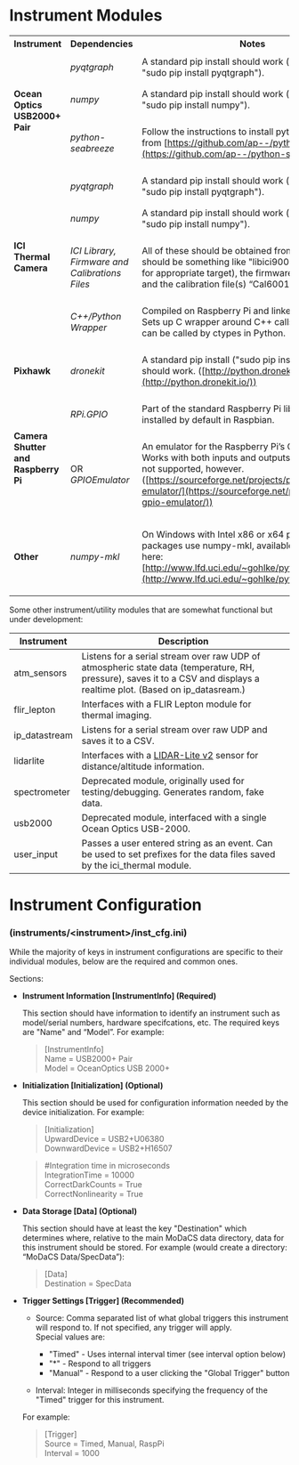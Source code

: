 # Instrument Modules


<table><tr><th>Instrument</th><th>Dependencies</th><th>Notes</th></tr>
<tr><td rowspan="3">

**Ocean Optics USB2000+ Pair**
</td><td>

*pyqtgraph*
</td><td>A standard pip install should work (on Raspbian, "sudo pip install pyqtgraph").</td></tr>
<tr><td>
 
*numpy*
</td><td> A standard pip install should work (on Raspbian, "sudo pip install numpy").</td></tr>
</td><td>

*python-seabreeze*
 </td><td>
 
 Follow the instructions to install python-seabreeze from [https://github.com/ap--/python-seabreeze](https://github.com/ap--/python-seabreeze).</td></tr>
<tr><td rowspan="4">

**ICI Thermal Camera**
</td><td>

*pyqtgraph* 
</td><td>A standard pip install should work (on Raspbian, "sudo pip install pyqtgraph").</td></tr>
<tr><td>
 
*numpy*
</td><td> A standard pip install should work (on Raspbian, "sudo pip install numpy").</td></tr>
<tr><td>
 
*ICI Library, Firmware and Calibrations Files*
</td><td>All of these should be obtained from ICI.  The library should be something like "libici9000.a" (compiled for appropriate target), the firmware “ici9000.hex” and the calibration file(s) “Cal6001194F.bin”.</td></tr>
<tr><td>
 
*C++/Python Wrapper*
</td><td>Compiled on Raspberry Pi and linked to ICI Library.  Sets up C wrapper around C++ calls which in turn can be called by ctypes in Python.</td></tr>
<tr><td>

**Pixhawk**
</td><td>

*dronekit*
</td><td>

A standard pip install ("sudo pip install dronekit") should work.  ([http://python.dronekit.io/](http://python.dronekit.io/))</td></tr>

<tr><td rowspan="2">

**Camera Shutter and Raspberry Pi**
</td><td>

*RPi.GPIO*
</td><td>Part of the standard Raspberry Pi library; should be installed by default in Raspbian.</td><tr>
</td><td>

OR<br>
*GPIOEmulator*
</td><td>

An emulator for the Raspberry Pi’s GPIO ports.  Works with both inputs and outputs, interrupts are not supported, however. ([https://sourceforge.net/projects/pi-gpio-emulator/](https://sourceforge.net/projects/pi-gpio-emulator/))
</td></tr>
<tr><td>

**Other**
</td><td>

*numpy-mkl*
</td><td>

On Windows with Intel x86 or x64 processors, some packages use numpy-mkl, available precomplied here: [http://www.lfd.uci.edu/~gohlke/pythonlibs/#numpy](http://www.lfd.uci.edu/~gohlke/pythonlibs/#numpy)
</td></tr>

</table>

Some other instrument/utility modules that are somewhat functional but under development:

|Instrument|Description|
|----------|-----------|
|atm_sensors|Listens for a serial stream over raw UDP of atmospheric state data (temperature, RH, pressure), saves it to a CSV and displays a realtime plot.  (Based on ip_datasream.)|
|flir_lepton|Interfaces with a FLIR Lepton module for thermal imaging.|
|ip_datastream|Listens for a serial stream over raw UDP and saves it to a CSV.|
|lidarlite|Interfaces with a [LIDAR-Lite v2](https://www.pulsedlight3d.com/products/lidar-lite-v2-blue-label.html) sensor for distance/altitude information.|
|spectrometer|Deprecated module, originally used for testing/debugging.  Generates random, fake data.|
|usb2000|Deprecated module, interfaced with a single Ocean Optics USB-2000.|
|user_input|Passes a user entered string as an event.  Can be used to set prefixes for the data files saved by the ici_thermal module.|

# Instrument Configuration 
### (instruments/\<instrument\>/inst_cfg.ini)

While the majority of keys in instrument configurations are specific to their individual modules, below are the required and common ones.

Sections:

- **Instrument Information \[InstrumentInfo\] (Required)**

    This section should have information to identify an instrument such as model/serial numbers, hardware specifcations, etc.  The required keys are "Name" and “Model”.  For example:  
    
    > [InstrumentInfo]  
    Name = USB2000+ Pair  
    Model = OceanOptics USB 2000+

- **Initialization \[Initialization\] (Optional)**

    This section should be used for configuration information needed by the device initialization.  For example:

    > [Initialization]  
    UpwardDevice = USB2+U06380  
    DownwardDevice = USB2+H16507

    > \#Integration time in microseconds  
    IntegrationTime = 10000  
    CorrectDarkCounts = True  
    CorrectNonlinearity = True

- **Data Storage \[Data\] (Optional)**

    This section should have at least the key "Destination" which determines where, relative to the main MoDaCS data directory, data for this instrument should be stored.  For example (would create a directory: “MoDaCS Data/SpecData”):

    > [Data]  
    Destination = SpecData

- **Trigger Settings \[Trigger\] (Recommended)**

    - Source: Comma separated list of what global triggers this instrument will respond to.  If not specified, any trigger will apply.  
    Special values are:  
        + "Timed" - Uses internal interval timer  (see interval option below)
        + "*" - Respond to all triggers
        + "Manual" - Respond to a user clicking the "Global Trigger" button
	 
    - Interval: Integer in milliseconds specifying the frequency of the "Timed" trigger for this instrument.  

    For example:  

    >[Trigger]  
    Source = Timed, Manual, RaspPi  
    Interval = 1000